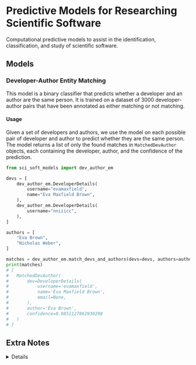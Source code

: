 # Predictive Models for Researching Scientific Software

Computational predictive models to assist in the identification, classification, and study of scientific software.

## Models

### Developer-Author Entity Matching

This model is a binary classifier that predicts whether a developer and an author are the same person. It is trained on a dataset of 3000 developer-author pairs that have been annotated as either matching or not matching.

#### Usage

Given a set of developers and authors, we use the model on each possible pair of developer and author to predict whether they are the same person. The model returns a list of only the found matches in `MatchedDevAuthor` objects, each containing the developer, author, and the confidence of the prediction.

```python
from sci_soft_models import dev_author_em

devs = [
    dev_author_em.DeveloperDetails(
        username="evamaxfield",
        name="Eva Maxfield Brown",
    ),
    dev_author_em.DeveloperDetails(
        username="nniiicc",
    ),
]

authors = [
    "Eva Brown",
    "Nicholas Weber",
]

matches = dev_author_em.match_devs_and_authors(devs=devs, authors=authors)
print(matches)
# [
#   MatchedDevAuthor(
#       dev=DeveloperDetails(
#           username='evamaxfield',
#           name='Eva Maxfield Brown',
#           email=None,
#       ),
#       author='Eva Brown',
#       confidence=0.9851127862930298
#   )
# ]
```

<h2>Extra Notes</h2>
<details>

### Developer-Author-EM Dataset

This model was originally created and managed as a part of [rs-graph](https://github.com/evamaxfield/rs-graph) and as such, to regenerate the dataset for annotation, the following steps can be taken:

```bash
git clone https://github.com/evamaxfield/rs-graph.git
cd rs-graph
git checkout c1d8ec89
pip install -e .
rs-graph-modeling create-developer-author-em-dataset-for-annotation
```

[Link to annotation set creation function](https://github.com/evamaxfield/rs-graph/blob/c1d8ec8999a7a26e5d1669e9531adaad13245393/rs_graph/bin/modeling.py#L168).

</details>